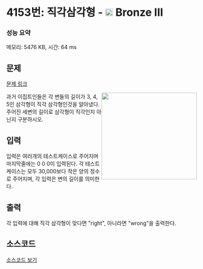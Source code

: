 # 4153번: 직각삼각형 - <img src="https://static.solved.ac/tier_small/3.svg" style="height:20px" /> Bronze III

<!-- performance -->
### 성능 요약
메모리: 5476 KB, 시간: 64 ms
<!-- end -->

## 문제

[문제 링크](https://boj.kr/4153)


<p><img alt="" src="https://www.acmicpc.net/upload/images3/rope-triangle.gif" style="float:right; height:229px; width:252px"> 과거 이집트인들은 각 변들의 길이가 3, 4, 5인 삼각형이 직각 삼각형인것을 알아냈다. 주어진 세변의 길이로 삼각형이 직각인지 아닌지 구분하시오.</p>



## 입력


<p>
입력은 여러개의 테스트케이스로 주어지며 마지막줄에는 0 0 0이 입력된다. 각 테스트케이스는 모두 30,000보다 작은 양의 정수로 주어지며, 각 입력은 변의 길이를 의미한다.
</p>


## 출력


<p>각 입력에 대해 직각 삼각형이 맞다면 "right", 아니라면 "wrong"을 출력한다.</p>



## 소스코드

[소스코드 보기](직각삼각형.cs)
